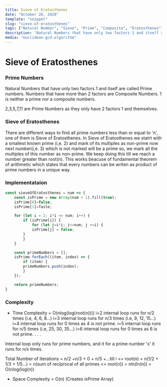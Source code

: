 ```yaml
---
title: Sieve of Eratosthenes
date: "October 26, 2020"
template: "snippet"
slug: "sieve-of-eratosthenes"
tags: ["Natural Number", "Sieve", "Prime", "Composite", "Eratosthenes"]
description: 'Natural Numbers that have only two factors 1 and itself are called Prime numbers. Numbers that have more than 2 factors are Composite Numbers.'
media: "euclidean-gcd-algorithm"
---
```


# Sieve of Eratosthenes

### Prime Numbers
Natural Numbers that have only two factors 1 and itself are called Prime numbers. Numbers that have more than 2 factors are Composite Numbers. 1 is neither a prime nor a composite numbers.

2,3,5,7,11 are Prime Numbers as they only have 2 factors 1 and themselves.

### Sieve of Eratosthenes
There are different ways to find all prime numbers less than or equal to 'n', one of them is Sieve of Eratosthenes. In Sieve of Eratosthenes we statrt with a smallest known prime (i,e. 2) and mark of its multiples as non-prime now next number(i,e. 3) which is not marked will be a prime so, we mark all the multiples of this number as non-prime. We keep doing this till we reach a number greater than root(n). This works beacuse of fundamental theorem of arithmetic which states that every numbers can be writen as product of prime numbers in a unique way.

### Implementataion
```JavaScript
const sieveOfEratosthenes = num => {
    const isPrime = new Array(num + 1).fill(true);
    isPrime[0]=false;
    isPrime[1]=fasle;

    for (let i = 2; i*i <= num; i++) {
        if (isPrime[i]) {
       	    for (let j=i*i; j<=num; j +=i) {
	        isPrime[j] = false;
	    }
        }
    }

    const primeNumbers = [];
    isPrime.forEach((item, index) => {
        if (item) {
	    primeNumbers.push(index);
        }
    });

    return primeNumbers;
}
```
### Complexity
- Time Complexity = O(nlog(log(root(n))))
i=2 internal loop runs for n/2 times (i.e, 4, 6, 8...)
i=3 internal loop runs for n/3 times (i.e, 9, 12, 15...)
i=4 internal loop runs for 0 times as 4 is not prime.
i=5 internal loop runs for n/5 times (i.e, 25, 30, 35...)
i=6 internal loop runs for 0 times as 6 is not prime.
.
.
.

Internal loop only runs for prime numbers, and it for a prime number 'x' it runs for n/x times.

Total Number of Iterations = n/2 +n/3 + 0 + n/5 +...till i <= root(n)
= n(1/2 + 1/3 + 1/5...) = n(sum of reciprocal of all primes <= root(n))
= nln(ln(n)) = O(nlog(log(n))

- Space Complexity = O(n) (Creates isPrime Array)




